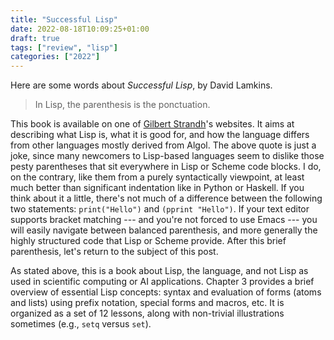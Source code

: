 ```yaml
---
title: "Successful Lisp"
date: 2022-08-18T10:09:25+01:00
draft: true
tags: ["review", "lisp"]
categories: ["2022"]
---
```


Here are some words about _Successful Lisp_, by David Lamkins.

> In Lisp, the parenthesis is the ponctuation.

This book is available on one of [Gilbert Strandh]'s websites. It aims at describing what Lisp is, what it is good for, and how the language differs from other languages mostly derived from Algol. The above quote is just a joke, since many newcomers to Lisp-based languages seem to dislike those pesty parentheses that sit everywhere in Lisp or Scheme code blocks. I do, on the contrary, like them from a purely syntactically viewpoint, at least much better than significant indentation like in Python or Haskell. If you think about it a little, there's not much of a difference between the following two statements: `print("Hello")` and `(pprint "Hello")`. If your text editor supports bracket matching --- and you're not forced to use Emacs --- you will easily navigate between balanced parenthesis, and more generally the highly structured code that Lisp or Scheme provide. After this brief parenthesis, let's return to the subject of this post.

As stated above, this is a book about Lisp, the language, and not Lisp as used in scientific computing or AI applications. Chapter 3 provides a brief overview of essential Lisp concepts: syntax and evaluation of forms (atoms and lists) using prefix notation, special forms and macros, etc. It is organized as a set of 12 lessons, along with non-trivial illustrations sometimes (e.g., `setq` versus `set`).

[gilbert strandh]: https://dept-info.labri.fr/~strandh/Teaching/MTP/Common/David-Lamkins/contents.html
